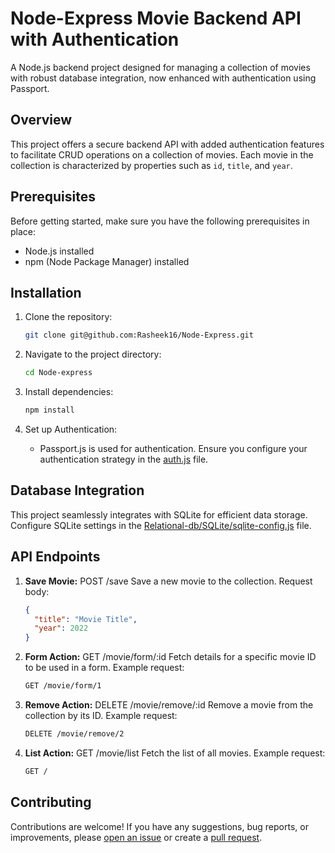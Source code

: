 # Node-Express Movie Backend API with Authentication

A Node.js backend project designed for managing a collection of movies with robust database integration, now enhanced with authentication using Passport.

## Overview

This project offers a secure backend API with added authentication features to facilitate CRUD operations on a collection of movies. Each movie in the collection is characterized by properties such as `id`, `title`, and `year`.

## Prerequisites

Before getting started, make sure you have the following prerequisites in place:

- Node.js installed
- npm (Node Package Manager) installed

## Installation

1. Clone the repository:

   ```bash
   git clone git@github.com:Rasheek16/Node-Express.git
   ```

2. Navigate to the project directory:

   ```bash
   cd Node-express
   ```

3. Install dependencies:

   ```bash
   npm install
   ```

4. Set up Authentication:

   - Passport.js is used for authentication. Ensure you configure your authentication strategy in the [auth.js](auth.js) file.

## Database Integration

This project seamlessly integrates with SQLite for efficient data storage. Configure SQLite settings in the [Relational-db/SQLite/sqlite-config.js](Relational-db/SQLite/sqlite-config.js) file.

## API Endpoints

1. **Save Movie:** POST /save
   Save a new movie to the collection.
   Request body:

   ```json
   {
     "title": "Movie Title",
     "year": 2022
   }
   ```

2. **Form Action:** GET /movie/form/:id
   Fetch details for a specific movie ID to be used in a form.
   Example request:

   ```bash
   GET /movie/form/1
   ```

3. **Remove Action:** DELETE /movie/remove/:id
   Remove a movie from the collection by its ID.
   Example request:

   ```bash
   DELETE /movie/remove/2
   ```

4. **List Action:** GET /movie/list
   Fetch the list of all movies.
   Example request:
   ```bash
   GET /
   ```

## Contributing

Contributions are welcome! If you have any suggestions, bug reports, or improvements, please [open an issue](https://github.com/Rasheek16/Node-Express/issues) or create a [pull request](https://github.com/Rasheek16/Node-Express/pulls).
